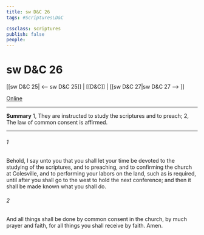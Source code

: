 ```yaml
---
title: sw D&C 26
tags: #Scriptures\D&C

cssclass: scriptures
publish: false
people:
---
```


# sw D&C 26
[[sw D&C 25| <-- sw D&C 25]] | [[D&C]] | [[sw D&C 27|sw D&C 27 --> ]]

[Online](https://churchofjesuschrist.org/study/scriptures/dc-testament/dc/26?lang=eng)

---
__Summary__
1, They are instructed to study the scriptures and to preach; 2, The law of common consent is affirmed.

---
###### 1 
Behold, I say unto you that you shall let your time be devoted to the studying of the scriptures, and to preaching, and to confirming the church at Colesville, and to performing your labors on the land, such as is required, until after you shall go to the west to hold the next conference; and then it shall be made known what you shall do.

###### 2 
And all things shall be done by common consent in the church, by much prayer and faith, for all things you shall receive by faith. Amen.

